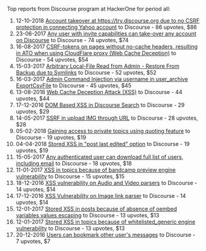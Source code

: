 Top reports from Discourse program at HackerOne for period all:

1. 12-10-2018 [Account takeover at https://try.discourse.org due to no CSRF protection in connecting Yahoo account](https://hackerone.com/reports/423022) to Discourse - 86 upvotes, $86
2. 23-06-2017 [Any user with invite capabilities can take-over any account on Discourse](https://hackerone.com/reports/242765) to Discourse - 74 upvotes, $74
3. 16-08-2017 [CSRF-tokens on pages without no-cache headers, resulting in ATO when using CloudFlare proxy (Web Cache Deception)](https://hackerone.com/reports/260697) to Discourse - 54 upvotes, $54
4. 15-03-2017 [Arbitrary Local-File Read from Admin - Restore From Backup due to Symlinks](https://hackerone.com/reports/213558) to Discourse - 52 upvotes, $52
5. 16-03-2017 [Admin Command Injection via username in user_archive ExportCsvFile](https://hackerone.com/reports/214022) to Discourse - 45 upvotes, $45
6. 13-08-2018 [Web Cache Deception Attack (XSS)](https://hackerone.com/reports/394016) to Discourse - 44 upvotes, $44
7. 17-12-2016 [DOM Based XSS in Discourse Search](https://hackerone.com/reports/191890) to Discourse - 29 upvotes, $29
8. 14-05-2017 [SSRF in upload IMG through URL](https://hackerone.com/reports/228377) to Discourse - 28 upvotes, $28
9. 05-02-2018 [Gaining access to private topics using quoting feature](https://hackerone.com/reports/312647) to Discourse - 19 upvotes, $19
10. 04-04-2018 [Stored XSS in "post last edited" option](https://hackerone.com/reports/333507) to Discourse - 19 upvotes, $19
11. 15-05-2017 [Any authenticated user can download full list of users, including email](https://hackerone.com/reports/228399) to Discourse - 18 upvotes, $18
12. 11-01-2017 [XSS in topics because of bandcamp preview engine vulnerability](https://hackerone.com/reports/197443) to Discourse - 15 upvotes, $15
13. 18-12-2016 [XSS vulnerability on Audio and Video parsers](https://hackerone.com/reports/192223) to Discourse - 14 upvotes, $14
14. 17-12-2016 [XSS Vulnerability on Image link parser](https://hackerone.com/reports/191909) to Discourse - 14 upvotes, $14
15. 12-01-2017 [Stored XSS in posts because of absence of oembed variables values escaping](https://hackerone.com/reports/197914) to Discourse - 13 upvotes, $13
16. 12-01-2017 [Stored XSS in topics because of whitelisted_generic engine vulnerability](https://hackerone.com/reports/197902) to Discourse - 13 upvotes, $13
17. 20-12-2016 [Users can bookmark other user's messages](https://hackerone.com/reports/192611) to Discourse - 7 upvotes, $7
